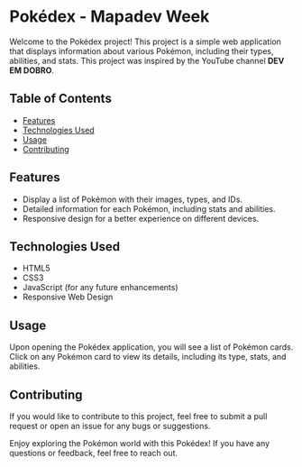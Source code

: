 # Pokédex - Mapadev Week

Welcome to the Pokédex project! This project is a simple web application that displays information about various Pokémon, including their types, abilities, and stats. This project was inspired by the YouTube channel **DEV EM DOBRO**.

## Table of Contents

- [Features](#features)
- [Technologies Used](#technologies-used)
- [Usage](#usage)
- [Contributing](#contributing)

## Features

- Display a list of Pokémon with their images, types, and IDs.
- Detailed information for each Pokémon, including stats and abilities.
- Responsive design for a better experience on different devices.

## Technologies Used

- HTML5
- CSS3
- JavaScript (for any future enhancements)
- Responsive Web Design

## Usage

Upon opening the Pokédex application, you will see a list of Pokémon cards.  
Click on any Pokémon card to view its details, including its type, stats, and abilities.

## Contributing

If you would like to contribute to this project, feel free to submit a pull request or open an issue for any bugs or suggestions.

Enjoy exploring the Pokémon world with this Pokédex! If you have any questions or feedback, feel free to reach out.

